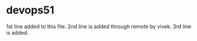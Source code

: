# devops51
1st line added to this file.
2nd line is added through remote by vivek.
3rd line is added.
